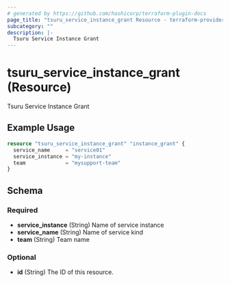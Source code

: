 ```yaml
---
# generated by https://github.com/hashicorp/terraform-plugin-docs
page_title: "tsuru_service_instance_grant Resource - terraform-provider-tsuru"
subcategory: ""
description: |-
  Tsuru Service Instance Grant
---
```


# tsuru_service_instance_grant (Resource)

Tsuru Service Instance Grant

## Example Usage

```terraform
resource "tsuru_service_instance_grant" "instance_grant" {
  service_name     = "service01"
  service_instance = "my-instance"
  team             = "mysupport-team"
}
```

<!-- schema generated by tfplugindocs -->
## Schema

### Required

- **service_instance** (String) Name of service instance
- **service_name** (String) Name of service kind
- **team** (String) Team name

### Optional

- **id** (String) The ID of this resource.


